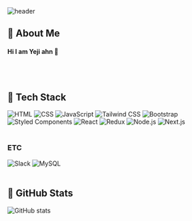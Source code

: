 <div>
  <!-- Header -->
  <img src="https://capsule-render.vercel.app/api?type=waving&color=gradient&height=300&section=header&text=Good%20to%20see%20you%20%F0%9F%A4%97" alt="header"/>

  <h2>👀 About Me</h2>
  <h4>Hi I am Yeji ahn 👋</h4>
  <br/>
  <br/>

  <h2>🧱 Tech Stack</h2>
  <img src="https://img.shields.io/badge/HTML5-E34F26?style=for-the-badge&logo=html5&logoColor=white" alt="HTML"/>
  <img src="https://img.shields.io/badge/CSS3-1572B6?style=for-the-badge&logo=css3&logoColor=white" alt="CSS"/>
  <img src="https://img.shields.io/badge/JavaScript-F7DF1E?style=for-the-badge&logo=JavaScript&logoColor=white" alt="JavaScript"/>
  
  <img src="https://img.shields.io/badge/Tailwind_CSS-38B2AC?style=for-the-badge&logo=tailwind-css&logoColor=white" alt="Tailwind CSS"/>
  <img src="https://img.shields.io/badge/Bootstrap-563D7C?style=for-the-badge&logo=bootstrap&logoColor=white" alt="Bootstrap"/>
  <img src="https://img.shields.io/badge/styled--components-DB7093?style=for-the-badge&logo=styled-components&logoColor=white" alt="Styled Components"/>
  
  <img src="https://img.shields.io/badge/React-20232A?style=for-the-badge&logo=react&logoColor=61DAFB" alt="React"/>
  <img src="https://img.shields.io/badge/Redux-593D88?style=for-the-badge&logo=redux&logoColor=white" alt="Redux"/>
  
  <img src="https://img.shields.io/badge/Node.js-43853D?style=for-the-badge&logo=node.js&logoColor=white" alt="Node.js"/>
  <img src="https://img.shields.io/badge/Next.js-000?logo=nextdotjs&logoColor=fff&style=for-the-badge" alt="Next.js"/>
  
  <br/>
  <br/>

  <h3>ETC</h3>
  <img src="https://img.shields.io/badge/Slack-4A154B?style=flat-square&logo=Slack&logoColor=white" alt="Slack"/>
  <img src="https://img.shields.io/badge/MySQL-4479A1?style=flat-square&logo=MySQL&logoColor=white" alt="MySQL"/>
  <br/>
  <br/>

  <h2>🤔 GitHub Stats</h2>
  <img src="https://github-readme-stats.vercel.app/api?username=to-flatwhite1" alt="GitHub stats"/>
</div>
